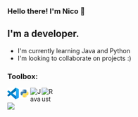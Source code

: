 ### Hello there! I'm Nico 👋

## I'm a developer. 
- I'm currently learning Java and Python
- I'm looking to collaborate on projects :)

### Toolbox:
<img align="left" alt="Visual Studio Code" width="26px" src="https://raw.githubusercontent.com/github/explore/80688e429a7d4ef2fca1e82350fe8e3517d3494d/topics/visual-studio-code/visual-studio-code.png" />
<img align="left" alt="Python" width="26px" src="https://raw.githubusercontent.com/github/explore/80688e429a7d4ef2fca1e82350fe8e3517d3494d/topics/python/python.png" />
<img align="left" alt="Java" width="26px" src="https://icons.iconarchive.com/icons/papirus-team/papirus-apps/512/java-icon.png" />
<img align="left" alt="Rust" width="26px" src="https://www.nicepng.com/png/full/34-348422_community-spotlight-rust-programming-language.png" />

<br />
<br />

<div>
  <img height="170" align="left" src="https://github-readme-stats.vercel.app/api?username=nico-himself&show_icons=true&count_private=true&include_all_commits=true&hide_border=true&theme=github_dark" />
</div>
